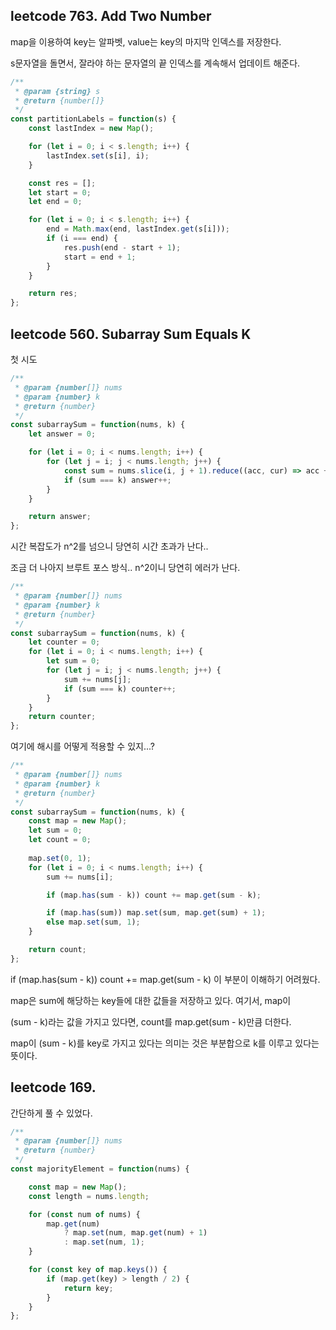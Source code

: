 
## leetcode 763. Add Two Number

map을 이용하여 key는 알파벳, value는 key의 마지막 인덱스를 저장한다. 

s문자열을 돌면서, 잘라야 하는 문자열의 끝 인덱스를 계속해서 업데이트 해준다. 

```jsx
/**
 * @param {string} s
 * @return {number[]}
 */
const partitionLabels = function(s) {
    const lastIndex = new Map();

    for (let i = 0; i < s.length; i++) {
        lastIndex.set(s[i], i);
    }

    const res = [];
    let start = 0;
    let end = 0;

    for (let i = 0; i < s.length; i++) {
        end = Math.max(end, lastIndex.get(s[i]));
        if (i === end) {
            res.push(end - start + 1);
            start = end + 1;
        }
    }

    return res;
};
```

## leetcode 560. Subarray Sum Equals K

첫 시도 

```jsx
/**
 * @param {number[]} nums
 * @param {number} k
 * @return {number}
 */
const subarraySum = function(nums, k) {
    let answer = 0;

    for (let i = 0; i < nums.length; i++) {
        for (let j = i; j < nums.length; j++) {
            const sum = nums.slice(i, j + 1).reduce((acc, cur) => acc + cur, 0)
            if (sum === k) answer++;
        }
    }

    return answer;
};
```

시간 복잡도가 n^2를 넘으니 당연히 시간 초과가 난다.. 

조금 더 나아지 브루트 포스 방식.. n^2이니 당연히 에러가 난다. 

```jsx
/**
 * @param {number[]} nums
 * @param {number} k
 * @return {number}
 */
const subarraySum = function(nums, k) {
    let counter = 0;
    for (let i = 0; i < nums.length; i++) {
        let sum = 0;
        for (let j = i; j < nums.length; j++) {
            sum += nums[j];
            if (sum === k) counter++;
        }
    }
    return counter;
};
```

여기에 해시를 어떻게 적용할 수 있지...?

```jsx
/**
 * @param {number[]} nums
 * @param {number} k
 * @return {number}
 */
const subarraySum = function(nums, k) {
    const map = new Map();
    let sum = 0;
    let count = 0;
    
    map.set(0, 1);
    for (let i = 0; i < nums.length; i++) {
        sum += nums[i];

        if (map.has(sum - k)) count += map.get(sum - k);

        if (map.has(sum)) map.set(sum, map.get(sum) + 1);
        else map.set(sum, 1);
    }

    return count; 
};
```

if (map.has(sum - k)) count += map.get(sum - k) 이 부분이 이해하기 어려웠다.  

map은 sum에 해당하는 key들에 대한 값들을 저장하고 있다. 여기서, map이 

(sum - k)라는 값을 가지고 있다면, count를 map.get(sum - k)만큼 더한다. 

map이 (sum - k)를 key로 가지고 있다는 의미는 것은 부분합으로 k를 이루고 있다는 뜻이다. 

## leetcode 169. 

간단하게 풀 수 있었다. 

```jsx
/**
 * @param {number[]} nums
 * @return {number}
 */
const majorityElement = function(nums) {

    const map = new Map();
    const length = nums.length;

    for (const num of nums) {
        map.get(num) 
            ? map.set(num, map.get(num) + 1) 
            : map.set(num, 1);
    }

    for (const key of map.keys()) {
        if (map.get(key) > length / 2) {
            return key;
        } 
    }
};
```
